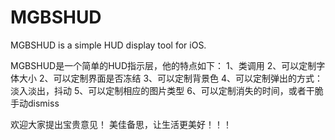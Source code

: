 # MGBSHUD
MGBSHUD is a simple HUD display tool for iOS.

MGBSHUD是一个简单的HUD指示层，他的特点如下：
1、类调用
2、可以定制字体大小
2、可以定制界面是否冻结
3、可以定制背景色
4、可以定制弹出的方式：淡入淡出，抖动
5、可以定制相应的图片类型
6、可以定制消失的时间，或者干脆手动dismiss

欢迎大家提出宝贵意见！
美佳备思，让生活更美好！！！
